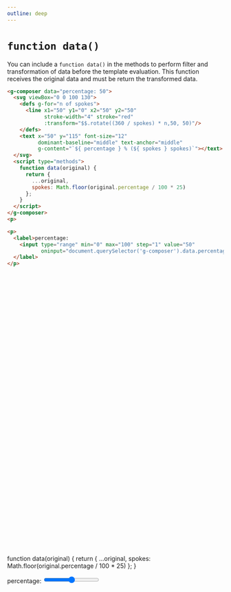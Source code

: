 ```yaml
---
outline: deep
---
```


# `function data()`

You can include a `function data()` in the methods to perform filter and transformation of data
before the template evaluation. This function receives the original data and must be return the
transformed data.


```html {13-18}
<g-composer data="percentage: 50">
  <svg viewBox="0 0 100 130">
    <defs g-for="n of spokes">
      <line x1="50" y1="0" x2="50" y2="50"
            stroke-width="4" stroke="red"
            :transform="$$.rotate((360 / spokes) * n,50, 50)"/>
    </defs>
    <text x="50" y="115" font-size="12"
          dominant-baseline="middle" text-anchor="middle"
          g-content="`${ percentage } % (${ spokes } spokes)`"></text>
  </svg>
  <script type="methods">
    function data(original) {
      return {
        ...original,
        spokes: Math.floor(original.percentage / 100 * 25) 
      };
    }
  </script>
</g-composer>
<p>
```
```html
<p>
  <label>percentage:
    <input type="range" min="0" max="100" step="1" value="50"
           oninput="document.querySelector('g-composer').data.percentage = this.value">
  </label>
</p>
```

<g-composer data="percentage: 50">
  <svg viewBox="0 0 100 130">
    <defs g-for="n of spokes">
      <line x1="50" y1="0" x2="50" y2="50"
            stroke-width="4" stroke="red"
            g-bind:transform="$$.rotate((360 / spokes) * n,50, 50)"/>
    </defs>
    <text x="50" y="115" font-size="12"
          dominant-baseline="middle" text-anchor="middle"
          g-content="`${ percentage } % (${ spokes } spokes)`"></text>
  </svg>
  <g-script type="methods">
    function data(original) {
      return {
        ...original,
        spokes: Math.floor(original.percentage / 100 * 25) 
      };
    }
  </g-script>
</g-composer>
<p>
<label>percentage:
  <input type="range" min="0" max="100" step="1" value="50"
         oninput="document.querySelector('g-composer').data.percentage = this.value">
</label></p>
